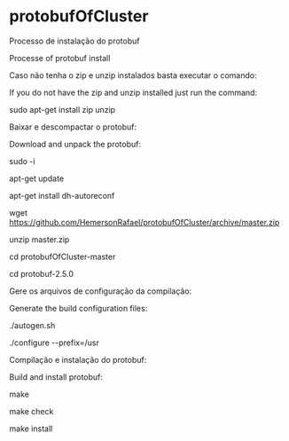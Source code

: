 # protobufOfCluster

Processo de instalação do protobuf

Processe of protobuf install

Caso não tenha o zip e unzip instalados basta executar o comando:

If you do not have the zip and unzip installed just run the command:

sudo apt-get install zip unzip

Baixar e descompactar o protobuf:

Download and unpack the protobuf:

sudo -i

apt-get update

apt-get install dh-autoreconf

wget https://github.com/HemersonRafael/protobufOfCluster/archive/master.zip

unzip master.zip

cd protobufOfCluster-master

cd protobuf-2.5.0

Gere os arquivos de configuração da compilação:

Generate the build configuration files:

./autogen.sh

./configure --prefix=/usr


Compilação e instalação do protobuf:

Build and install protobuf:

make

make check

make install
